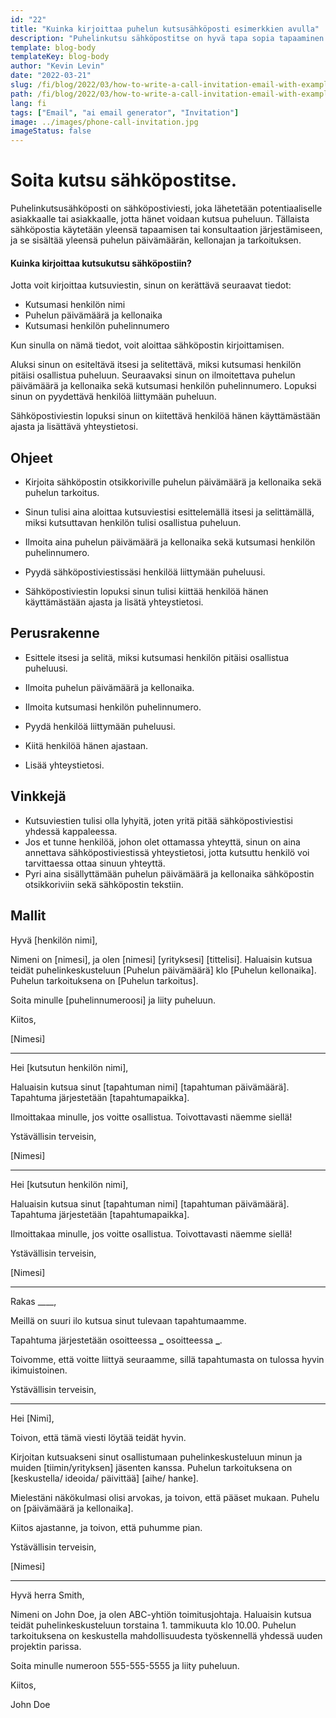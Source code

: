 ```yaml
---
id: "22"
title: "Kuinka kirjoittaa puhelun kutsusähköposti esimerkkien avulla"
description: "Puhelinkutsu sähköpostitse on hyvä tapa sopia tapaaminen tai konsultointi potentiaalisen asiakkaan tai asiakkaan kanssa."
template: blog-body
templateKey: blog-body
author: "Kevin Levin"
date: "2022-03-21"
slug: /fi/blog/2022/03/how-to-write-a-call-invitation-email-with-examples
path: /fi/blog/2022/03/how-to-write-a-call-invitation-email-with-examples
lang: fi
tags: ["Email", "ai email generator", "Invitation"]
image: ../images/phone-call-invitation.jpg
imageStatus: false
---
```


# Soita kutsu sähköpostitse.

Puhelinkutsusähköposti on sähköpostiviesti, joka lähetetään potentiaaliselle asiakkaalle tai asiakkaalle, jotta hänet voidaan kutsua puheluun. Tällaista sähköpostia käytetään yleensä tapaamisen tai konsultaation järjestämiseen, ja se sisältää yleensä puhelun päivämäärän, kellonajan ja tarkoituksen.

#### Kuinka kirjoittaa kutsukutsu sähköpostiin?

Jotta voit kirjoittaa kutsuviestin, sinun on kerättävä seuraavat tiedot:

- Kutsumasi henkilön nimi
- Puhelun päivämäärä ja kellonaika
- Kutsumasi henkilön puhelinnumero

Kun sinulla on nämä tiedot, voit aloittaa sähköpostin kirjoittamisen.

Aluksi sinun on esiteltävä itsesi ja selitettävä, miksi kutsumasi henkilön pitäisi osallistua puheluun. Seuraavaksi sinun on ilmoitettava puhelun päivämäärä ja kellonaika sekä kutsumasi henkilön puhelinnumero. Lopuksi sinun on pyydettävä henkilöä liittymään puheluun.

Sähköpostiviestin lopuksi sinun on kiitettävä henkilöä hänen käyttämästään ajasta ja lisättävä yhteystietosi.

## Ohjeet

- Kirjoita sähköpostin otsikkoriville puhelun päivämäärä ja kellonaika sekä puhelun tarkoitus.

- Sinun tulisi aina aloittaa kutsuviestisi esittelemällä itsesi ja selittämällä, miksi kutsuttavan henkilön tulisi osallistua puheluun.

- Ilmoita aina puhelun päivämäärä ja kellonaika sekä kutsumasi henkilön puhelinnumero.

- Pyydä sähköpostiviestissäsi henkilöä liittymään puheluusi.

- Sähköpostiviestin lopuksi sinun tulisi kiittää henkilöä hänen käyttämästään ajasta ja lisätä yhteystietosi.

## Perusrakenne

- Esittele itsesi ja selitä, miksi kutsumasi henkilön pitäisi osallistua puheluusi.

- Ilmoita puhelun päivämäärä ja kellonaika.

- Ilmoita kutsumasi henkilön puhelinnumero.

- Pyydä henkilöä liittymään puheluusi.

- Kiitä henkilöä hänen ajastaan.

- Lisää yhteystietosi.

## Vinkkejä

- Kutsuviestien tulisi olla lyhyitä, joten yritä pitää sähköpostiviestisi yhdessä kappaleessa.
- Jos et tunne henkilöä, johon olet ottamassa yhteyttä, sinun on aina annettava sähköpostiviestissä yhteystietosi, jotta kutsuttu henkilö voi tarvittaessa ottaa sinuun yhteyttä.
- Pyri aina sisällyttämään puhelun päivämäärä ja kellonaika sähköpostin otsikkoriviin sekä sähköpostin tekstiin.

## Mallit

Hyvä [henkilön nimi],

Nimeni on [nimesi], ja olen [nimesi] [yrityksesi] [tittelisi]. Haluaisin kutsua teidät puhelinkeskusteluun [Puhelun päivämäärä] klo [Puhelun kellonaika]. Puhelun tarkoituksena on [Puhelun tarkoitus].

Soita minulle [puhelinnumeroosi] ja liity puheluun.

Kiitos,

[Nimesi]

---

Hei [kutsutun henkilön nimi],

Haluaisin kutsua sinut [tapahtuman nimi] [tapahtuman päivämäärä]. Tapahtuma järjestetään [tapahtumapaikka].

Ilmoittakaa minulle, jos voitte osallistua. Toivottavasti näemme siellä!

Ystävällisin terveisin,

[Nimesi]

---

Hei [kutsutun henkilön nimi],

Haluaisin kutsua sinut [tapahtuman nimi] [tapahtuman päivämäärä]. Tapahtuma järjestetään [tapahtumapaikka].

Ilmoittakaa minulle, jos voitte osallistua. Toivottavasti näemme siellä!

Ystävällisin terveisin,

[Nimesi]

---

Rakas \_\_\_\_,

Meillä on suuri ilo kutsua sinut tulevaan tapahtumaamme.

Tapahtuma järjestetään osoitteessa **\_** osoitteessa **\_**.

Toivomme, että voitte liittyä seuraamme, sillä tapahtumasta on tulossa hyvin ikimuistoinen.

Ystävällisin terveisin,

---

Hei [Nimi],

Toivon, että tämä viesti löytää teidät hyvin.

Kirjoitan kutsuakseni sinut osallistumaan puhelinkeskusteluun minun ja muiden [tiimin/yrityksen] jäsenten kanssa. Puhelun tarkoituksena on [keskustella/ ideoida/ päivittää] [aihe/ hanke].

Mielestäni näkökulmasi olisi arvokas, ja toivon, että pääset mukaan. Puhelu on [päivämäärä ja kellonaika].

Kiitos ajastanne, ja toivon, että puhumme pian.

Ystävällisin terveisin,

[Nimesi]

---

Hyvä herra Smith,

Nimeni on John Doe, ja olen ABC-yhtiön toimitusjohtaja. Haluaisin kutsua teidät puhelinkeskusteluun torstaina 1. tammikuuta klo 10.00. Puhelun tarkoituksena on keskustella mahdollisuudesta työskennellä yhdessä uuden projektin parissa.

Soita minulle numeroon 555-555-5555 ja liity puheluun.

Kiitos,

John Doe
